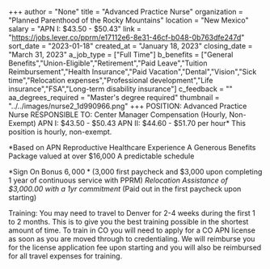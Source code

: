 +++
author = "None"
title = "Advanced Practice Nurse"
organization = "Planned Parenthood of the Rocky Mountains"
location = "New Mexico"
salary = "APN I: $43.50 - $50.43"
link = "https://jobs.lever.co/pprm/e17112e6-8e31-46cf-b048-0b763dfe247d"
sort_date = "2023-01-18"
created_at = "January 18, 2023"
closing_date = "March 31, 2023"
a_job_type = ["Full Time"]
b_benefits = ["General Benefits","Union-Eligible","Retirement","Paid Leave","Tuition Reimbursement","Health Insurance","Paid Vacation","Dental","Vision","Sick time","Relocation expenses","Professional development","Life insurance","FSA","Long-term disability insurance"]
c_feedback = ""
aa_degrees_required = "Master's degree required"
thumbnail = "../../images/nurse2_1d990966.png"
+++
POSITION: Advanced Practice Nurse
RESPONSIBLE TO: Center Manager
Compensation (Hourly, Non-Exempt)
APN I: $43.50 - $50.43
APN II: $44.60 - $51.70 per hour*
 This position is hourly, non-exempt.

*Based on APN Reproductive Healthcare Experience
A Generous Benefits Package valued at over $16,000
A predictable schedule

*Sign On Bonus $6,000* ($3,000 first paycheck and $3,000 upon completing 1 year of continuous service with PPRM)
*Relocation Assistance of $3,000.00 with a 1yr commitment* (Paid out in the first paycheck upon starting)

Training: You may need to travel to Denver for 2-4 weeks during the first 1 to 2 months. This is to give you the best training possible in the shortest amount of time. To train in CO you will need to apply for a CO APN license as soon as you are moved through to credentialing. We will reimburse you for the license application fee upon starting and you will also be reimbursed for all travel expenses for training. 